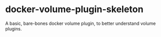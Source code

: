 # docker-volume-plugin-skeleton
A basic, bare-bones docker volume plugin, to better understand volume plugins.
